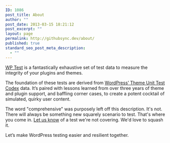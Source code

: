 ```yaml
---
ID: 1086
post_title: About
author: ""
post_date: 2013-03-15 18:21:12
post_excerpt: ""
layout: page
permalink: http://githubsync.dev/about/
published: true
standard_seo_post_meta_description:
  - ""
---
```

<a title="WP Test - The Best Tests For WordPress" href="http://wptest.io" target="_blank">WP Test</a> is a fantastically exhaustive set of test data to measure the integrity of your plugins and themes.

The foundation of these tests are derived from <a title="Theme Unit Test" href="http://codex.wordpress.org/Theme_Unit_Test" target="_blank">WordPress’ Theme Unit Test Codex</a> data. It’s paired with lessons learned from over three years of theme and plugin support, and baffling corner cases, to create a potent cocktail of simulated, quirky user content.

The word "comprehensive" was purposely left off this description. It's not. There will always be something new squarely scenario to test. That's where you come in. <a title="Contact" href="http://wptest.io/contact/">Let us know</a> of a test we're not covering. We'd love to squash it.

Let’s make WordPress testing easier and resilient together.
